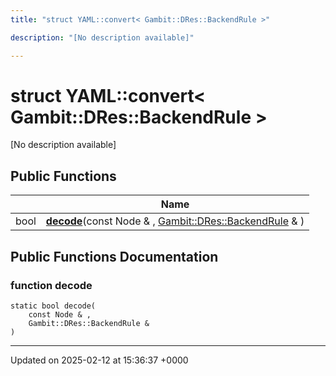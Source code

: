 ```yaml
---
title: "struct YAML::convert< Gambit::DRes::BackendRule >"

description: "[No description available]"

---
```


# struct YAML::convert< Gambit::DRes::BackendRule >



[No description available]

## Public Functions

|                | Name           |
| -------------- | -------------- |
| bool | **[decode](/documentation/code/classes/structyaml_1_1convert_3_01gambit_1_1dres_1_1backendrule_01_4/#function-decode)**(const Node & , [Gambit::DRes::BackendRule](/documentation/code/classes/structgambit_1_1dres_1_1backendrule/) & ) |

## Public Functions Documentation

### function decode

```
static bool decode(
    const Node & ,
    Gambit::DRes::BackendRule & 
)
```


-------------------------------

Updated on 2025-02-12 at 15:36:37 +0000
